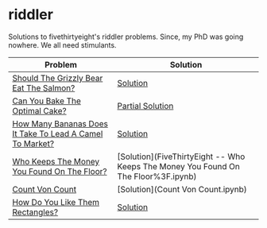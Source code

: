 # riddler

Solutions to fivethirtyeight's riddler problems. Since, my PhD was going nowhere. 
We all need stimulants.


| Problem       | Solution |
| ------------- |-------------|
|[Should The Grizzly Bear Eat The Salmon?](http://fivethirtyeight.com/features/should-the-grizzly-bear-eat-the-salmon/)|[Solution](Riddler%20Grizzly%20Bear.ipynb)|
|[Can You Bake The Optimal Cake?](http://fivethirtyeight.com/features/can-you-bake-the-optimal-cake/)|[Partial Solution](cake-riddler.pdf)|
|[How Many Bananas Does It Take To Lead A Camel To Market?](http://fivethirtyeight.com/features/how-many-bananas-does-it-take-to-lead-a-camel-to-market/)| [Solution](Camel-And-Bananas.md) |
|[Who Keeps The Money You Found On The Floor?](http://fivethirtyeight.com/features/who-keeps-the-money-you-found-on-the-floor/) |[Solution](FiveThirtyEight -- Who Keeps The Money You Found On The Floor%3F.ipynb)|
|[Count Von Count](http://fivethirtyeight.com/features/how-high-can-count-von-count-count/) |[Solution](Count Von Count.ipynb)|
|[How Do You Like Them Rectangles?](https://fivethirtyeight.com/features/how-do-you-like-these-rectangles/) |[Solution](How_Do_You_Like_Them_Rectangles.md)|
